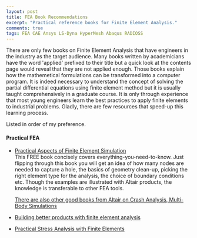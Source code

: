 ```yaml
---
layout: post
title: FEA Book Recommendations
excerpt: "Practical reference books for Finite Element Analysis."
comments: true
tags: FEA CAE Ansys LS-Dyna HyperMesh Abaqus RADIOSS
---
```

  
  
There are only few books on Finite Element Analysis that have engineers in the industry as the target audience. Many books written by academicians have the word 'applied' prefixed to their title but a quick look at the contents page would reveal that they are not applied enough. Those books explain how the mathemetical formulations can be transformed into a computer program. It is indeed necessary to understand the concept of solving the partial differential equations using finite element method but it is usually taught comprehensively in a graduate course. It is only through experience that most young engineers learn the best practices to apply finite elements to industrial problems. Gladly, there are few resources that speed-up this learning process.    

Listed in order of my preference.  
  
[//]: # (#### Fundamentals of Finite Element Method)
  
####  Practical FEA  
  
+ [Practical Aspects of Finite Element Simulation](https://altairuniversity.com/free-ebooks-2/free-ebook-practical-aspects-of-finite-element-simulation-a-study-guide/)  
    This FREE book concisely covers everything-you-need-to-know. Just flipping through this book you will get an idea of how many nodes are needed to capture a hole, the basics of geometry clean-up, picking the right element type for the analysis, the choice of boundary conditions etc. Though the examples are illustrated with Altair products, the knowledge is transferable to other FEA tools.  
  
    [There are also other good books from Altair on Crash Analysis, Multi-Body Simulations](https://altairuniversity.com/free-ebooks-2/)  
  

+ [Building better products with finite element analysis](https://www.worldcat.org/title/building-better-products-with-finite-element-analysis/oclc/925762193&referer=brief_results)  
  
+ [Practical Stress Analysis with Finite Elements](https://www.worldcat.org/title/practical-stress-analysis-with-finite-elements/oclc/924693248&referer=brief_results)  
